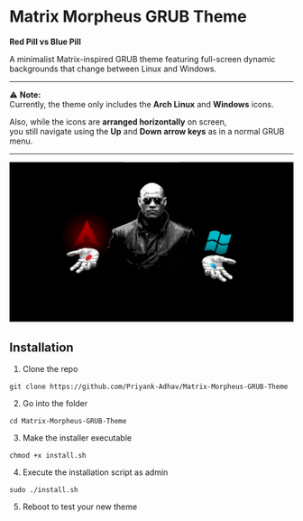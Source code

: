 # Matrix Morpheus GRUB Theme
**Red Pill vs Blue Pill**

A minimalist Matrix-inspired GRUB theme featuring full-screen dynamic backgrounds that change between Linux and Windows.

---

⚠️ **Note:**  
Currently, the theme only includes the **Arch Linux** and **Windows** icons.  
 
Also, while the icons are **arranged horizontally** on screen,  
you still navigate using the **Up** and **Down arrow keys** as in a normal GRUB menu.

---
![Preview](preview.GIF)
## Installation

1. Clone the repo

```shell
git clone https://github.com/Priyank-Adhav/Matrix-Morpheus-GRUB-Theme
```

2. Go into the folder 

```shell
cd Matrix-Morpheus-GRUB-Theme
```

3. Make the installer executable

```shell
chmod +x install.sh
```

4. Execute the installation script as admin

```shell
sudo ./install.sh
```

5. Reboot to test your new theme
